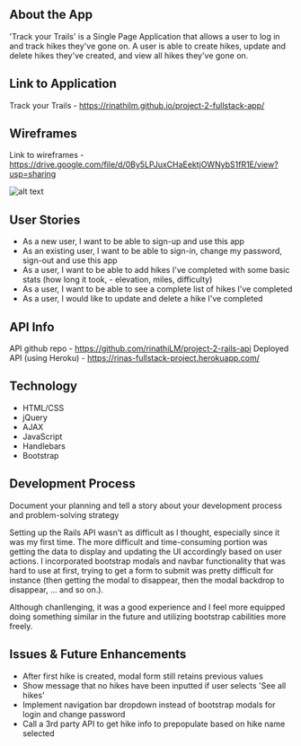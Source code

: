## About the App

'Track your Trails' is a Single Page Application that allows a user to log in and track hikes they've gone on. A user is able to create hikes, update and delete hikes they've created, and view all hikes they've gone on.

## Link to Application

Track your Trails - https://rinathilm.github.io/project-2-fullstack-app/

## Wireframes
<!-- <imbed image in here> -->
Link to wireframes - https://drive.google.com/file/d/0By5LPJuxCHaEektjOWNybS1fR1E/view?usp=sharing

![alt text](https://drive.google.com/file/d/0By5LPJuxCHaEektjOWNybS1fR1E/view?usp=sharing)

## User Stories
- As a new user, I want to be able to sign-up and use this app
- As an existing user, I want to be able to sign-in, change my password, sign-out and use this app
- As a user, I want to be able to add hikes I've completed with some basic stats (how long it took, - elevation, miles, difficulty)
- As a user, I want to be able to see a complete list of hikes I've completed
- As a user, I would like to update and delete a hike I've completed

## API Info

API github repo - https://github.com/rinathiLM/project-2-rails-api
Deployed API (using Heroku) - https://rinas-fullstack-project.herokuapp.com/

## Technology

- HTML/CSS
- jQuery
- AJAX
- JavaScript
- Handlebars
- Bootstrap

## Development Process
Document your planning and tell a story about your development process and problem-solving strategy

Setting up the Rails API wasn't as difficult as I thought, especially since it was my first time. The more difficult and time-consuming portion was getting the data to display and updating the UI accordingly based on user actions. I incorporated bootstrap modals and navbar functionality that was hard to use at first, trying to get a form to submit was pretty difficult for instance (then getting the modal to disappear, then the modal backdrop to disappear, ... and so on.).

Although chanllenging, it was a good experience and I feel more equipped doing something similar in the future and utilizing bootstrap cabilities more freely.

## Issues & Future Enhancements

- After first hike is created, modal form still retains previous values
- Show message that no hikes have been inputted if user selects 'See all hikes'
- Implement navigation bar dropdown instead of bootstrap modals for login and change password
- Call a 3rd party API to get hike info to prepopulate based on hike name selected

